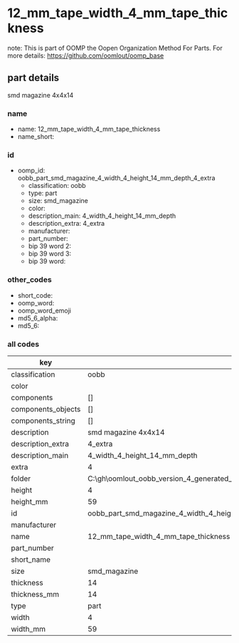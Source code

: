 # 12_mm_tape_width_4_mm_tape_thickness  

note: This is part of OOMP the Oopen Organization Method For Parts. For more details: https://github.com/oomlout/oomp_base

##  part details



smd magazine 4x4x14

### name
* name: 12_mm_tape_width_4_mm_tape_thickness
* name_short: 
### id
* oomp_id: oobb_part_smd_magazine_4_width_4_height_14_mm_depth_4_extra
  * classification: oobb
  * type: part
  * size: smd_magazine
  * color: 
  * description_main: 4_width_4_height_14_mm_depth
  * description_extra: 4_extra
  * manufacturer: 
  * part_number: 
  * bip 39 word 2: 
  * bip 39 word 3: 
  * bip 39 word: 

### other_codes
* short_code: 
* oomp_word: 
* oomp_word_emoji 
* md5_6_alpha: 
* md5_6: 









### all codes 
| key | value |  
| --- | --- |  
| classification | oobb |  
| color |  |  
| components | [] |  
| components_objects | [] |  
| components_string | [] |  
| description | smd magazine 4x4x14 |  
| description_extra | 4_extra |  
| description_main | 4_width_4_height_14_mm_depth |  
| extra | 4 |  
| folder | C:\gh\oomlout_oobb_version_4_generated_parts\things\oobb_part_smd_magazine_4_width_4_height_14_mm_depth_4_extra |  
| height | 4 |  
| height_mm | 59 |  
| id | oobb_part_smd_magazine_4_width_4_height_14_mm_depth_4_extra |  
| manufacturer |  |  
| name | 12_mm_tape_width_4_mm_tape_thickness |  
| part_number |  |  
| short_name |  |  
| size | smd_magazine |  
| thickness | 14 |  
| thickness_mm | 14 |  
| type | part |  
| width | 4 |  
| width_mm | 59 |  
